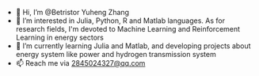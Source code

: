 - 👋 Hi, I’m @Betristor Yuheng Zhang
- 👀 I’m interested in Julia, Python, R and Matlab languages. As for research fields, I'm devoted to Machine Learning and Reinforcement Learning in energy sectors
- 🌱 I’m currently learning Julia and Matlab, and developing projects about energy system like power and hydrogen transmission system
- 📫 Reach me via 2845024327@qq.com

<!---
Betristor/Betristor is a ✨ special ✨ repository because its `README.md` (this file) appears on your GitHub profile.
You can click the Preview link to take a look at your changes.
--->
